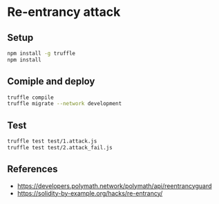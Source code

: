 # Re-entrancy attack

## Setup

```bash
npm install -g truffle
npm install
```

## Comiple and deploy

```bash
truffle compile
truffle migrate --network development
```

## Test

```bash
truffle test test/1.attack.js 
truffle test test/2.attack_fail.js 
```

## References

- https://developers.polymath.network/polymath/api/reentrancyguard
- https://solidity-by-example.org/hacks/re-entrancy/